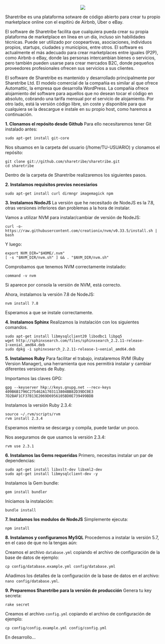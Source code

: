 <p align="center">
  <img src="https://github.com/fermarval/fermarval.github.io/blob/master/images/sharetribetittle.png?raw=true">
</p>

Sharetribe es una plataforma sotware de código abierto para crear tu propio marketplace online con el espitirú de Airbnb, Uber o eBay.

El software de Sharetribe facilita que cualquiera pueda crear su propia plataforma de marketplace en línea en un día, incluso sin habilidades técnicas. Puede ser utilizado por coopeartivas, asociaciones, individuos propios, startups, ciudades y municipios, entre otros. El software es actualmente el más adecuado para crear marketplaces entre iguales (P2P), como Airbnb o eBay, donde las personas intercambian bienes o servicios, pero también pueden usarse para crear mercados B2C, donde pequeños proveedores profesionales ofrecen sus servicios a sus clientes.

El software de Sharetribe es mantenido y desarrollado principalmente por Sharetribe Ltd. El modelo comercial de la compañia es similar al que ofrece Automattic, la empresa que desarrolla WordPress. La compañia ofrece alojamiento del software para aquellos que no desean tocar el código en absoluto, cobrando una tarifa mensual por el servicio de alojamiento. Por otro lado, está la versión código libre, sin coste y disponible para que cualquiera se la descargue e instale en su propio host, como haremos a continuación.

**1. Clonamos el repósito desde Github**
Para ello necesitaremos tener Git instalado antes:
```
sudo apt-get install git-core
```
Nos situamos en la carpeta del usuario (/home/TU-USUARIO) y clonamos el repósito:
```
git clone git://github.com/sharetribe/sharetribe.git
cd sharetribe
```
Dentro de la carpeta de Sharetribe realizaremos los siguientes pasos.

**2. Instalamos requisitos previos necesiarios**
```
sudo apt-get install curl dirmngr imagemagick npm
```

**3. Instalamos NodeJS**
La versión que he necesitado de NodeJS es la 7.8, otras versiones inferiores dan problemas a la hora de instalar.

Vamos a utilizar NVM para instalar/cambiar de versión de NodeJS:
```
curl -o- https://raw.githubusercontent.com/creationix/nvm/v0.33.5/install.sh | bash
```
Y luego:
```
export NVM_DIR="$HOME/.nvm"
[ -s "$NVM_DIR/nvm.sh" ] && . "$NVM_DIR/nvm.sh"
```
Comprobamos que tenemos NVM correctamente instalado:
```
command -v nvm
```
Si aparece por consola la versión de NVM, está correcto.

Ahora, instalamos la versión 7.8 de NodeJS:
```
nvm install 7.8
```
Esperamos a que se instale correctamente.

**4. Instalamos Sphinx**
Realizamos la instalación con los siguientes comandos.
```
sudo apt-get install libmysqlclient20 libodbc1 libpq5
wget http://sphinxsearch.com/files/sphinxsearch_2.2.11-release-1~xenial_amd64.deb
sudo dpkg -i sphinxsearch_2.2.11-release-1~xenial_amd64.deb
```

**5. Instalamos Ruby**
Para facilitar el trabajo, instalaremos RVM (Ruby Version Manager), una herramienta que nos permitirá instalar y cambiar diferentes versiones de Ruby.

Importamos las claves GPG:
```
gpg --keyserver hkp://keys.gnupg.net --recv-keys 409B6B1796C275462A1703113804BB82D39DC0E3 7D2BAF1CF37B13E2069D6956105BD0E739499BDB
```
Instalamos la versión Ruby 2.3.4:
```
source ~/.rvm/scripts/rvm
rvm install 2.3.4
```
Esperamos mientra se descarga y compila, puede tardar un poco.

Nos aseguramos de que usamos la versión 2.3.4:
```
rvm use 2.3.1

```

**6. Instalamos las Gems requeridas**
Primero, necesitas instalar un par de dependencias:
```
sudo apt-get install libxslt-dev libxml2-dev
sudo apt-get install libmysqlclient-dev -y
```
Instalamos la Gem bundle:
```
gem install bundler
```
Iniciamos la instalación:
```
bundle install
```

**7. Instalamos los modulos de NodeJS**
Simplemente ejecuta:
```
npm install
```

**8. Instalamos y configuramos MySQL**
Procedemos a instalar la versión 5.7, en el caso de que no la tengas aún:

Creamos el archivo `database.yml` copiando el archivo de configuración de la base de datos de ejemplo:
```
cp config/database.example.yml config/database.yml
```
Añadimos los detalles de la configuración de la base de datos en el archivo: `nano config/database.yml`.

**9. Preparemos Sharetribe para la versión de producción**
Genera tu key secreta:
```
rake secret
```
Creamos el archivo `config.yml` copiando el archivo de configuración de ejemplo:
```
cp config/config.example.yml config/config.yml
```




En desarrollo...
